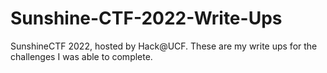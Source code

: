 # Sunshine-CTF-2022-Write-Ups
SunshineCTF 2022, hosted by Hack@UCF. These are my write ups for the challenges I was able to complete.
